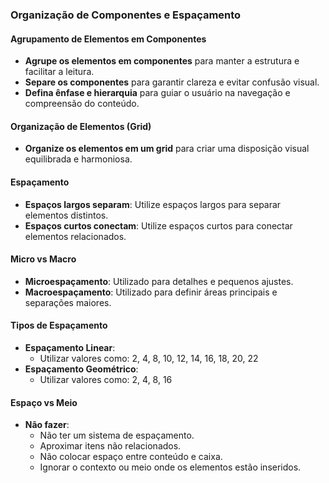 ### Organização de Componentes e Espaçamento

#### Agrupamento de Elementos em Componentes

- **Agrupe os elementos em componentes** para manter a estrutura e facilitar a leitura.
- **Separe os componentes** para garantir clareza e evitar confusão visual.
- **Defina ênfase e hierarquia** para guiar o usuário na navegação e compreensão do conteúdo.

#### Organização de Elementos (Grid)

- **Organize os elementos em um grid** para criar uma disposição visual equilibrada e harmoniosa.

#### Espaçamento

- **Espaços largos separam**: Utilize espaços largos para separar elementos distintos.
- **Espaços curtos conectam**: Utilize espaços curtos para conectar elementos relacionados.

#### Micro vs Macro

- **Microespaçamento**: Utilizado para detalhes e pequenos ajustes.
- **Macroespaçamento**: Utilizado para definir áreas principais e separações maiores.

#### Tipos de Espaçamento

- **Espaçamento Linear**:
  - Utilizar valores como: 2, 4, 8, 10, 12, 14, 16, 18, 20, 22
- **Espaçamento Geométrico**:
  - Utilizar valores como: 2, 4, 8, 16

#### Espaço vs Meio

- **Não fazer**:
  - Não ter um sistema de espaçamento.
  - Aproximar itens não relacionados.
  - Não colocar espaço entre conteúdo e caixa.
  - Ignorar o contexto ou meio onde os elementos estão inseridos.